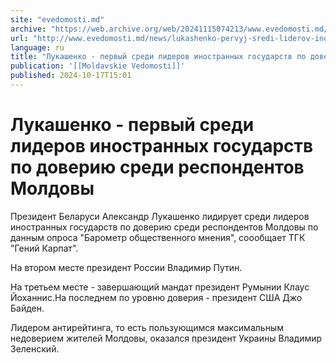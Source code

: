 ```yaml
---
site: "evedomosti.md"
archive: "https://web.archive.org/web/20241115074213/www.evedomosti.md/news/lukashenko-pervyj-sredi-liderov-inostrannyh-gosudarstv-po-do"
url: "http://www.evedomosti.md/news/lukashenko-pervyj-sredi-liderov-inostrannyh-gosudarstv-po-do"
language: ru
title: "Лукашенко - первый среди лидеров иностранных государств по доверию среди респондентов Молдовы"
publication: '[[Moldavskie Vedomosti]]'
published: 2024-10-17T15:01
---
```


# Лукашенко - первый среди лидеров иностранных государств по доверию среди респондентов Молдовы

Президент Беларуси Александр Лукашенко лидирует среди лидеров иностранных государств по доверию среди респондентов Молдовы по данным опроса "Барометр общественного мнения", соообщает ТГК "Гений Карпат".

На втором месте президент России Владимир Путин.

На третьем месте - завершающий мандат президент Румынии Клаус Йоханнис.На последнем по уровню доверия - президент США Джо Байден.

Лидером антирейтинга, то есть пользующимся максимальным недоверием жителей Молдовы, оказался президент Украины Владимир Зеленский.